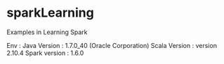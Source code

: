 # sparkLearning
Examples in Learning Spark

Env : 
Java Version : 	1.7.0_40 (Oracle Corporation)
Scala Version : version 2.10.4
Spark version : 1.6.0
